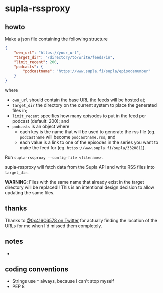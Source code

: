 # supla-rssproxy

## howto

Make a json file containing the following structure
```json
{
    "own_url": "https://your_url",
    "target_dir": "/directory/to/write/feeds/in",
    "limit_recent": 200,
    "podcasts": {
        "podcastname": "https://www.supla.fi/supla/episodenumber"
    }
}
```

where

- `own_url` should contain the base URL the feeds will be hosted at;
- `target_dir` the directory on the current system to place the generated files
  in;
- `limit_recent` specifies how many episodes to put in the feed per podcast
  (default: 200); and
- `podcasts` is an object where
  - each key is the name that will be used to generate the rss file (eg.
    `podcastname` will become `podcastname.rss`, and
  - each value is a link to one of the episodes in the series you want to make
    the feed for (eg. `https://www.supla.fi/supla/3320811`).

Run `supla-rssproxy --config-file <filename>`.

supla-rssproxy will fetch data from the Supla API and write RSS files into
`target_dir`.

**WARNING**: Files with the same name that already exist in the target
directory will be replaced!! This is an intentional design decision to allow
updating the same files.

## thanks

Thanks to [@0x416C6578 on Twitter](https://twitter.com/0x416C6578) for actually
finding the location of the URLs for me when I'd missed them completely.

## notes

-

## coding conventions

- Strings use `"` always, because I can't stop myself
- PEP 8
